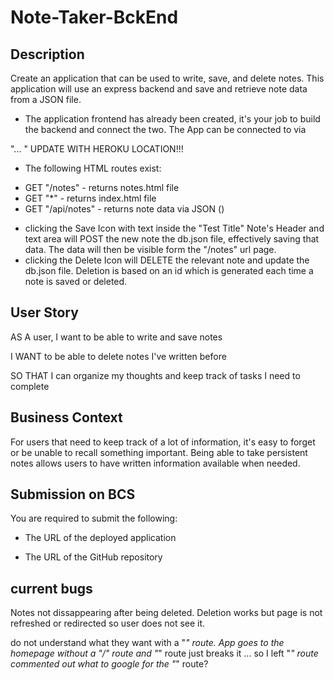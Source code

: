 # Note-Taker-BckEnd


## Description

Create an application that can be used to write, save, and delete notes. This application will use an express backend and save and retrieve note data from a JSON file.

* The application frontend has already been created, it's your job to build the backend and connect the two.
The App can be connected to via 

"... " UPDATE WITH HEROKU LOCATION!!!

* The following HTML routes exist:
- GET "/notes" - returns notes.html file
- GET "*" - returns index.html file
- GET "/api/notes" - returns note data via JSON ()
+ clicking the Save Icon with text inside the "Test Title" Note's Header and text area will POST the new note the db.json file, effectively saving that data. The data will then be visible form the "/notes" url page.
+ clicking the Delete Icon will DELETE the relevant note and update the db.json file. Deletion is based on an id which is generated each time a note is saved or deleted.




## User Story

AS A user, I want to be able to write and save notes

I WANT to be able to delete notes I've written before

SO THAT I can organize my thoughts and keep track of tasks I need to complete

## Business Context

For users that need to keep track of a lot of information, it's easy to forget or be unable to recall something important. Being able to take persistent notes allows users to have written information available when needed.





## Submission on BCS

You are required to submit the following:

* The URL of the deployed application

* The URL of the GitHub repository

## current bugs

Notes not dissappearing after being deleted. Deletion works but page is not refreshed or redirected so user does not see it.

do not understand what they want with a "*" route. App goes to the homepage without a "/" route and "*" route just breaks it
... so I left "*" route commented out
what to google for the "*" route?
